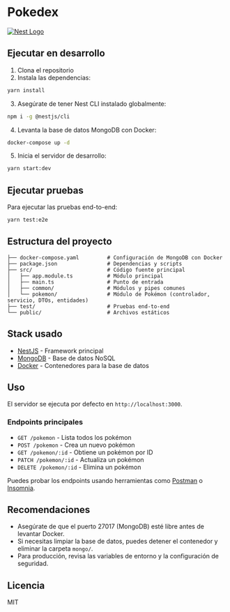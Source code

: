 # Pokedex

[![Nest Logo](https://nestjs.com/img/logo-small.svg)](http://nestjs.com/)

## Ejecutar en desarrollo

1. Clona el repositorio
2. Instala las dependencias:

```bash
yarn install
```

3. Asegúrate de tener Nest CLI instalado globalmente:

```bash
npm i -g @nestjs/cli
```

4. Levanta la base de datos MongoDB con Docker:

```bash
docker-compose up -d
```

5. Inicia el servidor de desarrollo:

```bash
yarn start:dev
```

## Ejecutar pruebas

Para ejecutar las pruebas end-to-end:

```bash
yarn test:e2e
```

## Estructura del proyecto

```
├── docker-compose.yaml         # Configuración de MongoDB con Docker
├── package.json                # Dependencias y scripts
├── src/                        # Código fuente principal
│   ├── app.module.ts           # Módulo principal
│   ├── main.ts                 # Punto de entrada
│   ├── common/                 # Módulos y pipes comunes
│   └── pokemon/                # Módulo de Pokémon (controlador, servicio, DTOs, entidades)
├── test/                       # Pruebas end-to-end
└── public/                     # Archivos estáticos
```

## Stack usado
* [NestJS](https://nestjs.com/) - Framework principal
* [MongoDB](https://www.mongodb.com/) - Base de datos NoSQL
* [Docker](https://www.docker.com/) - Contenedores para la base de datos

## Uso

El servidor se ejecuta por defecto en `http://localhost:3000`.

### Endpoints principales
- `GET /pokemon` - Lista todos los pokémon
- `POST /pokemon` - Crea un nuevo pokémon
- `GET /pokemon/:id` - Obtiene un pokémon por ID
- `PATCH /pokemon/:id` - Actualiza un pokémon
- `DELETE /pokemon/:id` - Elimina un pokémon

Puedes probar los endpoints usando herramientas como [Postman](https://www.postman.com/) o [Insomnia](https://insomnia.rest/).

## Recomendaciones
- Asegúrate de que el puerto 27017 (MongoDB) esté libre antes de levantar Docker.
- Si necesitas limpiar la base de datos, puedes detener el contenedor y eliminar la carpeta `mongo/`.
- Para producción, revisa las variables de entorno y la configuración de seguridad.

## Licencia

MIT